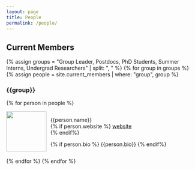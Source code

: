 ```yaml
---
layout: page
title: People
permalink: /people/
---
```


## Current Members ##
{% assign groups = "Group Leader, Postdocs, PhD Students, Summer Interns, Undergrad Researchers" | split: ", " %}
{% for group in groups %}
{% assign people = site.current_members | where: "group", group %}
<br>
### {{group}} 
{% for person in people %}

<div style="overflow:hidden">

<img src="{{person.photo}}" style="width:80pt;padding-right:6pt" align="left"/>
<p>{{person.name}}<br>
{% if person.website %}
<a href="{{person.website}}">website</a><br>
{% endif%}

{% if person.bio %}
{{person.bio}}
{% endif%}

</p>
</div> 
<p>  </p>

{% endfor %}
{% endfor %}
